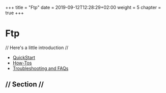 +++
title = "Ftp"
date = 2019-09-12T12:28:29+02:00
weight = 5
chapter = true
+++

# Ftp

// Here's a little introduction //

- [QuickStart]()
- [How-Tos]()
- [Troubleshooting and FAQs]()

## // Section //
